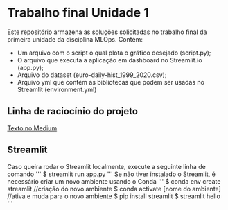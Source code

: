 # Trabalho final Unidade 1
Este repositório armazena as soluções solicitadas no trabalho final da primeira unidade da disciplina MLOps.
Contém:
- Um arquivo com o script o qual plota o gráfico desejado (script.py);
- O arquivo que executa a aplicação em dashboard no Streamlit.io (app.py);
- Arquivo do dataset (euro-daily-hist_1999_2020.csv);
- Arquivo yml que contém as bibliotecas que podem ser usadas no Streamlit (environment.yml)

## Linha de raciocínio do projeto
[Texto no Medium](https://medium.com/@joaquimchianca/gr%C3%A1fico-valoriza%C3%A7%C3%A3o-assustadora-do-euro-em-um-ano-de-pandemia-fb331c859c42)

## Streamlit
Caso queira rodar o Streamlit localmente, execute a seguinte linha de comando
'''
$ streamlit run app.py
'''
Se não tiver instalado o Streamlit, é necessário criar um novo ambiente usando o Conda
'''
$ conda env create streamlit //criação do novo ambiente
$ conda activate [nome do ambiente] //ativa e muda para o novo ambiente
$ pip install streamlit
$ streamlit hello
'''
